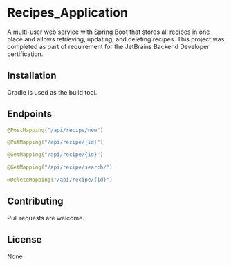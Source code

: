 # Recipes_Application
A multi-user web service with Spring Boot that stores all recipes in one place and allows retrieving, updating, and deleting recipes.
This project was completed as part of requirement for the JetBrains Backend Developer certification.

## Installation

Gradle is used as the build tool.


## Endpoints

```java
@PostMapping("/api/recipe/new")

@PutMapping("/api/recipe/{id}")

@GetMapping("/api/recipe/{id}")

@GetMapping("/api/recipe/search/")

@DeleteMapping("/api/recipe/{id}")

```

## Contributing
Pull requests are welcome. 

## License
None